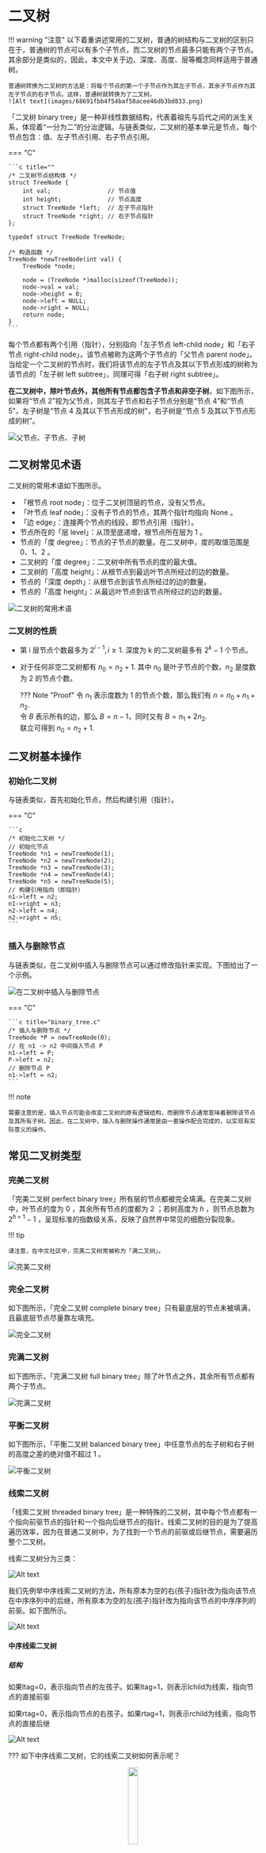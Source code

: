 # 二叉树

!!! warning "注意"
    以下着重讲述常用的二叉树，普通的树结构与二叉树的区别只在于，普通树的节点可以有多个子节点，而二叉树的节点最多只能有两个子节点。其余部分是类似的，因此，本文中关于边、深度、高度、层等概念同样适用于普通树。

    普通树转换为二叉树的方法是：将每个节点的第一个子节点作为其左子节点，其余子节点作为其左子节点的右子节点。这样，普通树就转换为了二叉树。
    ![Alt text](images/68691fbb4f54baf58acee46db3bd833.png)

「二叉树 binary tree」是一种非线性数据结构，代表着祖先与后代之间的派生关系，体现着“一分为二”的分治逻辑。与链表类似，二叉树的基本单元是节点，每个节点包含：值、左子节点引用、右子节点引用。

=== "C"

    ```c title=""
    /* 二叉树节点结构体 */
    struct TreeNode {
        int val;                // 节点值
        int height;             // 节点高度
        struct TreeNode *left;  // 左子节点指针
        struct TreeNode *right; // 右子节点指针
    };

    typedef struct TreeNode TreeNode;

    /* 构造函数 */
    TreeNode *newTreeNode(int val) {
        TreeNode *node;

        node = (TreeNode *)malloc(sizeof(TreeNode));
        node->val = val;
        node->height = 0;
        node->left = NULL;
        node->right = NULL;
        return node;
    }
    ```

每个节点都有两个引用（指针），分别指向「左子节点 left-child node」和「右子节点 right-child node」，该节点被称为这两个子节点的「父节点 parent node」。当给定一个二叉树的节点时，我们将该节点的左子节点及其以下节点形成的树称为该节点的「左子树 left subtree」，同理可得「右子树 right subtree」。

**在二叉树中，除叶节点外，其他所有节点都包含子节点和非空子树**。如下图所示，如果将“节点 2”视为父节点，则其左子节点和右子节点分别是“节点 4”和“节点 5”，左子树是“节点 4 及其以下节点形成的树”，右子树是“节点 5 及其以下节点形成的树”。

![父节点、子节点、子树](binary_tree.assets/binary_tree_definition.png)

## 二叉树常见术语

二叉树的常用术语如下图所示。

- 「根节点 root node」：位于二叉树顶层的节点，没有父节点。
- 「叶节点 leaf node」：没有子节点的节点，其两个指针均指向 $\text{None}$ 。
- 「边 edge」：连接两个节点的线段，即节点引用（指针）。
- 节点所在的「层 level」：从顶至底递增，根节点所在层为 1 。
- 节点的「度 degree」：节点的子节点的数量。在二叉树中，度的取值范围是 0、1、2 。
- 二叉树的「度 degree」：二叉树中所有节点的度的最大值。
- 二叉树的「高度 height」：从根节点到最远叶节点所经过的边的数量。
- 节点的「深度 depth」：从根节点到该节点所经过的边的数量。
- 节点的「高度 height」：从最远叶节点到该节点所经过的边的数量。

![二叉树的常用术语](binary_tree.assets/binary_tree_terminology.png)

### 二叉树的性质

- 第 i 层节点个数最多为 $2^{i-1},i\geq 1$. 深度为 k 的二叉树最多有 $2^k-1$ 个节点。
- 对于任何非空二叉树都有 $n_0=n_2+1$. 其中 $n_0$ 是叶子节点的个数，$n_2$ 是度数为 2 的节点个数。

    ??? Note "Proof" 
        令 $n_1$ 表示度数为 1 的节点个数，那么我们有 $n=n_0+n_1+n_2$.  
        令 $B$ 表示所有的边，那么 $B=n-1$，同时又有 $B=n_1+2n_2$.  
        联立可得到 $n_0=n_2+1$.  

## 二叉树基本操作

### 初始化二叉树

与链表类似，首先初始化节点，然后构建引用（指针）。

=== "C"

    ```c
    /* 初始化二叉树 */
    // 初始化节点
    TreeNode *n1 = newTreeNode(1);
    TreeNode *n2 = newTreeNode(2);
    TreeNode *n3 = newTreeNode(3);
    TreeNode *n4 = newTreeNode(4);
    TreeNode *n5 = newTreeNode(5);
    // 构建引用指向（即指针）
    n1->left = n2;
    n1->right = n3;
    n2->left = n4;
    n2->right = n5;
    ```

### 插入与删除节点

与链表类似，在二叉树中插入与删除节点可以通过修改指针来实现。下图给出了一个示例。

![在二叉树中插入与删除节点](binary_tree.assets/binary_tree_add_remove.png)

=== "C"

    ```c title="binary_tree.c"
    /* 插入与删除节点 */
    TreeNode *P = newTreeNode(0);
    // 在 n1 -> n2 中间插入节点 P
    n1->left = P;
    P->left = n2;
    // 删除节点 P
    n1->left = n2;
    ```

!!! note

    需要注意的是，插入节点可能会改变二叉树的原有逻辑结构，而删除节点通常意味着删除该节点及其所有子树。因此，在二叉树中，插入与删除操作通常是由一套操作配合完成的，以实现有实际意义的操作。

## 常见二叉树类型

### 完美二叉树

「完美二叉树 perfect binary tree」所有层的节点都被完全填满。在完美二叉树中，叶节点的度为 $0$ ，其余所有节点的度都为 $2$ ；若树高度为 $h$ ，则节点总数为 $2^{h+1} - 1$ ，呈现标准的指数级关系，反映了自然界中常见的细胞分裂现象。

!!! tip

    请注意，在中文社区中，完美二叉树常被称为「满二叉树」。

![完美二叉树](binary_tree.assets/perfect_binary_tree.png)

### 完全二叉树

如下图所示，「完全二叉树 complete binary tree」只有最底层的节点未被填满，且最底层节点尽量靠左填充。

![完全二叉树](binary_tree.assets/complete_binary_tree.png)

### 完满二叉树

如下图所示，「完满二叉树 full binary tree」除了叶节点之外，其余所有节点都有两个子节点。

![完满二叉树](binary_tree.assets/full_binary_tree.png)

### 平衡二叉树

如下图所示，「平衡二叉树 balanced binary tree」中任意节点的左子树和右子树的高度之差的绝对值不超过 1 。

![平衡二叉树](binary_tree.assets/balanced_binary_tree.png)

### 线索二叉树

「线索二叉树 threaded binary tree」是一种特殊的二叉树，其中每个节点都有一个指向前驱节点的指针和一个指向后继节点的指针。线索二叉树的目的是为了提高遍历效率，因为在普通二叉树中，为了找到一个节点的前驱或后继节点，需要遍历整个二叉树。

线索二叉树分为三类：

![Alt text](images/image.png)

我们先例举中序线索二叉树的方法，所有原本为空的右(孩子)指针改为指向该节点在中序序列中的后继，所有原本为空的左(孩子)指针改为指向该节点的中序序列的前驱。如下图所示。

![Alt text](images/image-1.png)

#### 中序线索二叉树

##### 结构

如果ltag=0，表示指向节点的左孩子。如果ltag=1，则表示lchild为线索，指向节点的直接前驱

如果rtag=0，表示指向节点的右孩子。如果rtag=1，则表示rchild为线索，指向节点的直接后继

![Alt text](images/image-2.png)

??? 如下中序线索二叉树，它的线索二叉树如何表示呢？
    <div align=center> <img src="http://cdn.hobbitqia.cc/202211131503235.png" width = 20%/> </div>  
    那么它对应的线索二叉树如下: 
    <div align=center> <img src="http://cdn.hobbitqia.cc/202211131530456.png" width = 50%/> </div>  

#### 规则

规则: 

* 如果 `Tree->Left` 为空，用一个指向遍历中当前节点的前驱的指针代替它
* 如果 `Tree->Right` 为空，用一个指向遍历中当前节点的后继的指针代替它 
* 这里没有空闲的指针，因此一棵线索二叉树需要有一个左儿子指针指向第一个节点的头节点。

``` C
typedef  struct  ThreadedTreeNode  *PtrTo  ThreadedNode;
typedef  struct  PtrToThreadedNode  ThreadedTree;
typedef  struct  ThreadedTreeNode {
       int           LeftThread;   /* if it is TRUE, then Left */
       ThreadedTree  Left;      /* is a thread, not a child ptr.   */
       ElementType   Element;
       int           RightThread; /* if it is TRUE, then Right */
       ThreadedTree  Right;    /* is a thread, not a child ptr.   */
}
```



!!! Note
    在树里面，儿子的次序没有影响。但对于二叉树而言，左儿子和右儿子是不同的。

## 二叉树的退化

下图展示了二叉树的理想与退化状态。当二叉树的每层节点都被填满时，达到“完美二叉树”；而当所有节点都偏向一侧时，二叉树退化为“链表”。

- 完美二叉树是理想情况，可以充分发挥二叉树“分治”的优势。
- 链表则是另一个极端，各项操作都变为线性操作，时间复杂度退化至 $O(n)$ 。

![二叉树的最佳与最差结构](binary_tree.assets/binary_tree_best_worst_cases.png)

如下表所示，在最佳和最差结构下，二叉树的叶节点数量、节点总数、高度等达到极大或极小值。

<p align="center"> 表 <id> &nbsp; 二叉树的最佳与最差情况 </p>

|                               | 完美二叉树 | 链表         |
| ----------------------------- | ---------- | ---------- |
| 第 $i$ 层的节点数量    | $2^{i-1}$          | $1$     |
| 高度 $h$ 树的叶节点数量 | $2^h$          | $1$     |
| 高度 $h$ 树的节点总数 | $2^{h+1} - 1$      | $h + 1$     |
| 节点总数 $n$ 树的高度 | $\log_2 (n+1) - 1$ | $n - 1$     |
